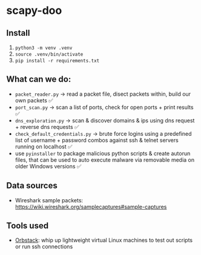 # scapy-doo

## Install

1. `python3 -m venv .venv`
2. `source .venv/bin/activate`
3. `pip install -r requirements.txt`


## What can we do:
- `packet_reader.py` -> read a packet file, disect packets within, build our own packets ✅
- `port_scan.py` -> scan a list of ports, check for open ports + print results ✅
- `dns_exploration.py` -> scan & discover domains & ips using dns request + reverse dns requests ✅
- `check_default_credentials.py` -> brute force logins using a predefined list of username + password combos against ssh & telnet servers running on localhost ✅
- use `pyinstaller` to package malicious python scripts & create autorun files, that can be used to auto execute malware via removable media on older Windows versions ✅


## Data sources

- Wireshark sample packets: https://wiki.wireshark.org/samplecaptures#sample-captures

## Tools used

- [Orbstack](https://orbstack.dev/): whip up lightweight virtual Linux machines to test out scripts or run ssh connections